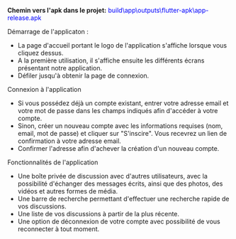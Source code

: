 <b>Chemin vers l'apk dans le projet:</b> <span style="color: blue;">build\app\outputs\flutter-apk\app-release.apk</span>

Démarrage de l'applicaton :
-   La page d'accueil portant le logo de l'application s'affiche lorsque vous cliquez dessus.
-   A la première utilisation, il s'affiche ensuite les différents écrans présentant notre application.
-   Défiler jusqu'à obtenir la page de connexion.

Connexion à l'application
-   Si vous possédez déjà un compte existant, entrer votre adresse email et votre mot de passe dans les champs indiqués afin d'accéder à votre compte.
-   Sinon, créer un nouveau compte avec les informations requises (nom, email, mot de passe) et cliquer sur "S'inscire". Vous recevrez un lien de confirmation à votre adresse email.
-   Confirmer l'adresse afin d'achever la création d'un nouveau compte.

Fonctionnalités de l'application
-   Une boîte privée de discussion avec d'autres utilisateurs, avec la possibilité d'échanger des messages écrits, ainsi que des photos, des vidéos et autres formes de média.
-   Une barre de recherche permettant d'effectuer une recherche rapide de vos discussions.
-   Une liste de vos discussions à partir de la plus récente.
- Une option de déconnexion de votre compte avec possibilité de vous reconnecter à tout moment.

